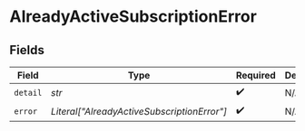 # AlreadyActiveSubscriptionError


## Fields

| Field                                       | Type                                        | Required                                    | Description                                 |
| ------------------------------------------- | ------------------------------------------- | ------------------------------------------- | ------------------------------------------- |
| `detail`                                    | *str*                                       | :heavy_check_mark:                          | N/A                                         |
| `error`                                     | *Literal["AlreadyActiveSubscriptionError"]* | :heavy_check_mark:                          | N/A                                         |